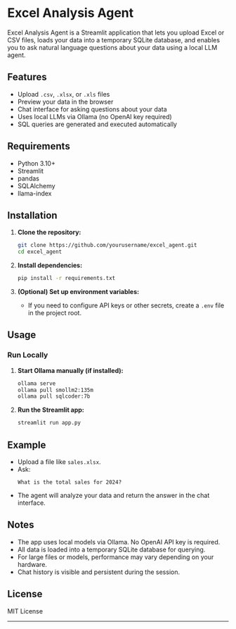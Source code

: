 # Excel Analysis Agent

Excel Analysis Agent is a Streamlit application that lets you upload Excel or CSV files, loads your data into a temporary SQLite database, and enables you to ask natural language questions about your data using a local LLM agent.

## Features

- Upload `.csv`, `.xlsx`, or `.xls` files
- Preview your data in the browser
- Chat interface for asking questions about your data
- Uses local LLMs via Ollama (no OpenAI key required)
- SQL queries are generated and executed automatically

## Requirements

- Python 3.10+
- Streamlit
- pandas
- SQLAlchemy
- llama-index

## Installation

1. **Clone the repository:**
    ```bash
    git clone https://github.com/yourusername/excel_agent.git
    cd excel_agent
    ```

2. **Install dependencies:**
    ```bash
    pip install -r requirements.txt
    ```

3. **(Optional) Set up environment variables:**
    - If you need to configure API keys or other secrets, create a `.env` file in the project root.

## Usage


### Run Locally

1. **Start Ollama manually (if installed):**
    ```bash
    ollama serve
    ollama pull smollm2:135m
    ollama pull sqlcoder:7b
    ```

2. **Run the Streamlit app:**
    ```bash
    streamlit run app.py
    ```

## Example

- Upload a file like `sales.xlsx`.
- Ask:  
  ```
  What is the total sales for 2024?
  ```
- The agent will analyze your data and return the answer in the chat interface.

## Notes

- The app uses local models via Ollama. No OpenAI API key is required.
- All data is loaded into a temporary SQLite database for querying.
- For large files or models, performance may vary depending on your hardware.
- Chat history is visible and persistent during the session.

## License

MIT License

---